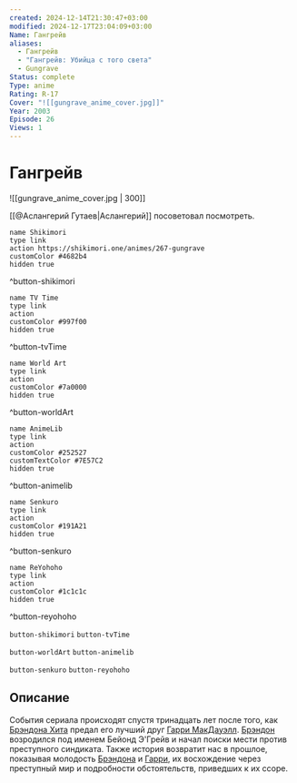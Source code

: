 ```yaml
---
created: 2024-12-14T21:30:47+03:00
modified: 2024-12-17T23:04:09+03:00
Name: Гангрейв
aliases:
  - Гангрейв
  - "Гангрейв: Убийца с того света"
  - Gungrave
Status: complete
Type: anime
Rating: R-17
Cover: "![[gungrave_anime_cover.jpg]]"
Year: 2003
Episode: 26
Views: 1
---
```


# Гангрейв

![[gungrave_anime_cover.jpg | 300]]

[[@Аслангерий Гутаев|Аслангерий]] посоветовал посмотреть.

```button
name Shikimori
type link
action https://shikimori.one/animes/267-gungrave
customColor #4682b4
hidden true
```
^button-shikimori

```button
name TV Time
type link
action 
customColor #997f00
hidden true
```
^button-tvTime

```button
name World Art
type link
action 
customColor #7a0000
hidden true
```
^button-worldArt

```button
name AnimeLib
type link
action 
customColor #252527
customTextColor #7E57C2
hidden true
```
^button-animelib

```button
name Senkuro
type link
action 
customColor #191A21
hidden true
```
^button-senkuro

```button
name ReYohoho
type link
action 
customColor #1c1c1c
hidden true
```
^button-reyohoho



`button-shikimori` `button-tvTime`

`button-worldArt` `button-animelib`

`button-senkuro` `button-reyohoho`



## Описание

События сериала происходят спустя тринадцать лет после того, как [Брэндона Хита](https://shikimori.one/characters/415-brandon-heat) предал его лучший друг [Гарри МакДауэлл](https://shikimori.one/characters/1610-harry-mcdowell). [Брэндон](https://shikimori.one/characters/415-brandon-heat) возродился под именем Бейонд Э'Грейв и начал поиски мести против преступного синдиката. Также история возвратит нас в прошлое, показывая молодость [Брэндона](https://shikimori.one/characters/415-brandon-heat) и [Гарри](https://shikimori.one/characters/1610-harry-mcdowell), их восхождение через преступный мир и подробности обстоятельств, приведших к их ссоре.
